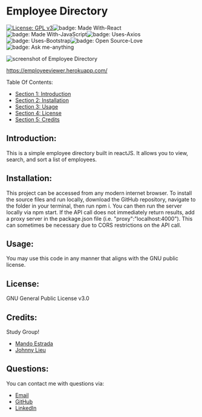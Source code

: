 # Employee Directory

[![License: GPL v3](https://img.shields.io/badge/License-GPLv3-blue.svg)](https://www.gnu.org/licenses/gpl-3.0)![badge: Made With-React](https://img.shields.io/badge/Made%20With-React-00CDCD)![badge: Made With-JavaScript](https://img.shields.io/badge/Made%20With-JavaScript-green)![badge: Uses-Axios](https://img.shields.io/badge/Uses-Axios-red)![badge: Uses-Bootstrap](https://img.shields.io/badge/Uses-Bootstrap-brown)![badge: Open Source-Love](https://img.shields.io/badge/Open%20Source-Love-purple)![badge: Ask me-anything](https://img.shields.io/badge/Ask%20me-anything-orange)

![screenshot of Employee Directory](./screenshot.gif)

https://employeeviewer.herokuapp.com/

Table Of Contents:

- [Section 1: Introduction](#introduction)
- [Section 2: Installation](#installation)
- [Section 3: Usage](#usage)
- [Section 4: License](#license)
- [Section 5: Credits](#credits)

## Introduction:

This is a simple employee directory built in reactJS. It allows you to view, search, and sort a list of employees.

## Installation:

This project can be accessed from any modern internet browser. To install the source files and run locally, download the GitHub repository, navigate to the folder in your terminal, then run npm i. You can then run the server locally via npm start. If the API call does not immediately return results, add a proxy server in the package.json file (i.e. "proxy":"localhost:4000"). This can sometimes be necessary due to CORS restrictions on the API call.

## Usage:

You may use this code in any manner that aligns with the GNU public license.

## License:

GNU General Public License v3.0

## Credits:

Study Group!
- [Mando Estrada](https://github.com/Mando619)
- [Johnny Lieu](https://github.com/johnnylieu)

## Questions: 

You can contact me with questions via:
- [Email](plover.brown@gmail.com)
- [GitHub](https://www.github.com/rebgrasshopper)
- [LinkedIn](https://www.linkedin.com/in/plover-brown-37b6981a5)
